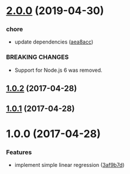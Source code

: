 # [2.0.0](https://github.com/mljs/regression-simple-linear/compare/v1.0.2...v2.0.0) (2019-04-30)


### chore

* update dependencies ([aea8acc](https://github.com/mljs/regression-simple-linear/commit/aea8acc))


### BREAKING CHANGES

* Support for Node.js 6 was removed.



<a name="1.0.2"></a>
## [1.0.2](https://github.com/mljs/regression-simple-linear/compare/v1.0.1...v1.0.2) (2017-04-28)



<a name="1.0.1"></a>
## [1.0.1](https://github.com/mljs/regression-simple-linear/compare/v1.0.0...v1.0.1) (2017-04-28)



<a name="1.0.0"></a>
# 1.0.0 (2017-04-28)


### Features

* implement simple linear regression ([3af9b7d](https://github.com/mljs/regression-simple-linear/commit/3af9b7d))




